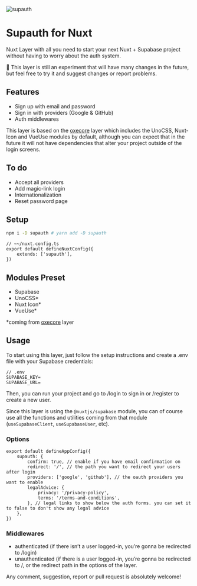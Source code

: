 ![supauth](https://repository-images.githubusercontent.com/583316951/024e824a-46ee-49b6-8d6a-0c03d8be10fd)

# Supauth for Nuxt

Nuxt Layer with all you need to start your next Nuxt + Supabase project without having to worry about the auth system.

🚧 This layer is still an experiment that will have many changes in the future, but feel free to try it and suggest changes or report problems.

## Features

-   Sign up with email and password
-   Sign in with providers (Google & GitHub)
-   Auth middlewares

This layer is based on the [oxecore](https://github.com/imlautaro/oxecore) layer which includes the UnoCSS, Nuxt-Icon and VueUse modules by default, although you can expect that in the future it will not have dependencies that alter your project outside of the login screens.

## To do

-   Accept all providers
-   Add magic-link login
-   Internationalization
-   Reset password page

## Setup

```bash
npm i -D supauth # yarn add -D supauth
```

```tsx
// ~~/nuxt.config.ts
export default defineNuxtConfig({
	extends: ['supauth'],
})
```

## Modules Preset

-   Supabase
-   UnoCSS\*
-   Nuxt Icon\*
-   VueUse\*

\*coming from [oxecore](https://github.com/imlautaro/oxecore) layer

## Usage

To start using this layer, just follow the setup instructions and create a .env file with your Supabase credentials:

```tsx
// .env
SUPABASE_KEY=
SUPABASE_URL=
```

Then, you can run your project and go to /login to sign in or /register to create a new user.

Since this layer is using the `@nuxtjs/supabase` module, you can of course use all the functions and utilities coming from that module (`useSupabaseClient`, `useSupabaseUser`, etc).

### Options

```tsx
export default defineAppConfig({
	supauth: {
		confirm: true, // enable if you have email confirmation on
		redirect: '/', // the path you want to redirect your users after login
		providers: ['google', 'github'], // the oauth providers you want to enable
		legalAdvice: {
			privacy: '/privacy-policy',
			terms: '/terms-and-conditions',
		}, // legal links to show below the auth forms. you can set it to false to don't show any legal advice
	},
})
```

### Middlewares

-   authenticated (if there isn’t a user logged-in, you’re gonna be redirected to /login)
-   unauthenticated (if there is a user logged-in, you’re gonna be redirected to /, or the redirect path in the options of the layer.

Any comment, suggestion, report or pull request is absolutely welcome!
